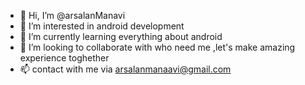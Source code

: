 - 👋 Hi, I’m @arsalanManavi
- 👀 I’m interested in android development
- 🌱 I’m currently learning  everything about android 
- 💞️ I’m looking to collaborate with who need me ,let's make amazing experience toghether
- 📫 contact with me via arsalanmanaavi@gmail.com

<!---
arsalanManavi/arsalanManavi is a ✨ special ✨ repository because its `README.md` (this file) appears on your GitHub profile.
You can click the Preview link to take a look at your changes.
--->
